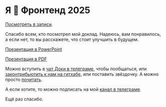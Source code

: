 # Я 💛 Фронтенд 2025

[Посмотреть в записи](https://events.yandex.ru/events/ya-love-frontend-2025/index).

Спасибо всем, кто посмотрел мой доклад. Надеюсь, вам понравилось, а если нет, то вы расскажете, что стоит улучшить в будущем.

[Презентация в PowerPoint](./yalf.pptx)

[Презентация в PDF](./yalf.pdf)

Можно вступить в [чат Доки в телеграме](https://t.me/+qYFPI2mExuQxZTFi), чтобы пообщаться, или [законтрибьютить к нам на гитхабе](https://github.com/doka-guide/content), или поставить звёздочку. А можно просто [почитать](https://doka.guide/).

А если хотите, то можно подписать на мой [канал в телеграме](https://t.me/frtvt).

Ещё раз спасибо.